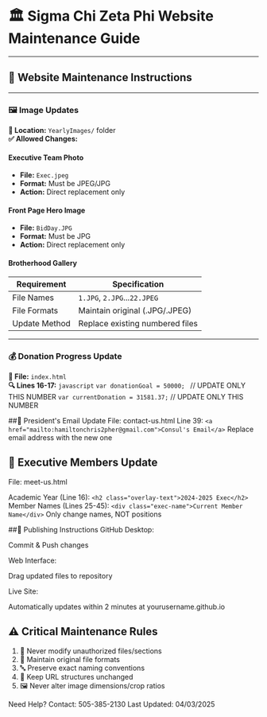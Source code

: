 # 🏛️ Sigma Chi Zeta Phi Website Maintenance Guide

---

## 🌟 **Website Maintenance Instructions**

---

### 🖼️ **Image Updates**
**📍 Location:** `YearlyImages/` folder  
**✅ Allowed Changes:**

#### **Executive Team Photo**
- **File:** `Exec.jpeg`  
- **Format:** Must be JPEG/JPG  
- **Action:** Direct replacement only

#### **Front Page Hero Image**
- **File:** `BidDay.JPG`  
- **Format:** Must be JPG  
- **Action:** Direct replacement only

#### **Brotherhood Gallery**
| Requirement          | Specification              |
|----------------------|----------------------------|
| File Names           | `1.JPG`, `2.JPG`...`22.JPEG` |
| File Formats         | Maintain original (.JPG/.JPEG) |
| Update Method        | Replace existing numbered files |

---

### 💰 **Donation Progress Update**
**📄 File:** `index.html`  
**🔍 Lines 16-17:**
```javascript```
```var donationGoal = 50000; ```    // UPDATE ONLY THIS NUMBER
```var currentDonation = 31581.37;``` // UPDATE ONLY THIS NUMBER

##📧 President's Email Update
File: contact-us.html
Line 39:
```<a href="mailto:hamiltonchris2pher@gmail.com">Consul's Email</a>```
Replace email address with the new one

## 👥 Executive Members Update
File: meet-us.html

Academic Year (Line 16):
```<h2 class="overlay-text">2024-2025 Exec</h2>```
Member Names (Lines 25-45):
```<div class="exec-name">Current Member Name</div>```
Only change names, NOT positions


##🚀 Publishing Instructions
GitHub Desktop:

Commit & Push changes

Web Interface:

Drag updated files to repository

Live Site:

Automatically updates within 2 minutes at
yourusername.github.io

## ⚠️ Critical Maintenance Rules
1. 🚫 Never modify unauthorized files/sections
2. 📁 Maintain original file formats
3. 🔤 Preserve exact naming conventions
4. 🔗 Keep URL structures unchanged
5. 🖼️ Never alter image dimensions/crop ratios



Need Help? Contact: 505-385-2130
Last Updated: 04/03/2025

